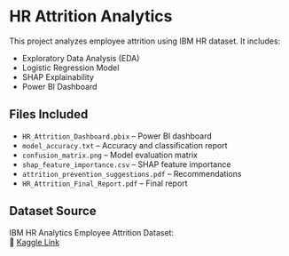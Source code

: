 # HR Attrition Analytics

This project analyzes employee attrition using IBM HR dataset. It includes:

- Exploratory Data Analysis (EDA)
- Logistic Regression Model
- SHAP Explainability
- Power BI Dashboard

## Files Included

- `HR_Attrition_Dashboard.pbix` – Power BI dashboard
- `model_accuracy.txt` – Accuracy and classification report
- `confusion_matrix.png` – Model evaluation matrix
- `shap_feature_importance.csv` – SHAP feature importance
- `attrition_prevention_suggestions.pdf` – Recommendations
- `HR_Attrition_Final_Report.pdf` – Final report

## Dataset Source

IBM HR Analytics Employee Attrition Dataset:  
🔗 [Kaggle Link](https://www.kaggle.com/datasets/pavansubhasht/ibm-hr-analytics-attrition-dataset)

